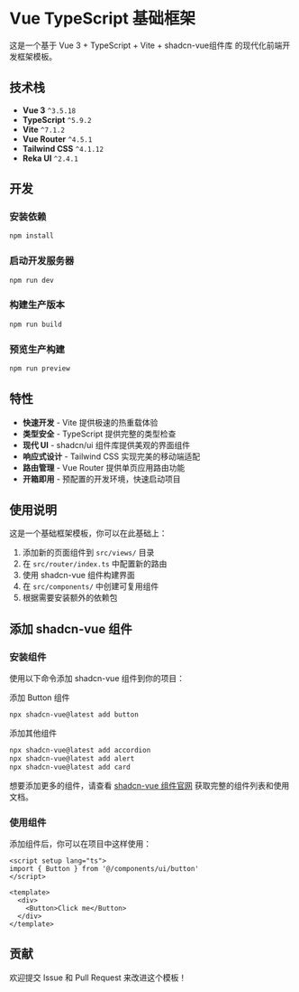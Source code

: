# Vue TypeScript 基础框架

这是一个基于 Vue 3 + TypeScript + Vite + shadcn-vue组件库 的现代化前端开发框架模板。

## 技术栈

- **Vue 3** `^3.5.18` 
- **TypeScript** `^5.9.2` 
- **Vite** `^7.1.2` 
- **Vue Router** `^4.5.1` 
- **Tailwind CSS** `^4.1.12` 
- **Reka UI** `^2.4.1` 

##  开发

### 安装依赖

```bash
npm install
```

### 启动开发服务器

```bash
npm run dev
```

### 构建生产版本

```bash
npm run build
```

### 预览生产构建

```bash
npm run preview
```

## 特性

-  **快速开发** - Vite 提供极速的热重载体验
-  **类型安全** - TypeScript 提供完整的类型检查
-  **现代 UI** - shadcn/ui 组件库提供美观的界面组件
-  **响应式设计** - Tailwind CSS 实现完美的移动端适配
-  **路由管理** - Vue Router 提供单页应用路由功能
-  **开箱即用** - 预配置的开发环境，快速启动项目

##  使用说明

这是一个基础框架模板，你可以在此基础上：

1. 添加新的页面组件到 `src/views/` 目录
2. 在 `src/router/index.ts` 中配置新的路由
3. 使用 shadcn-vue 组件构建界面
4. 在 `src/components/` 中创建可复用组件
5. 根据需要安装额外的依赖包

## 添加 shadcn-vue 组件

### 安装组件

使用以下命令添加 shadcn-vue 组件到你的项目：

添加 Button 组件
```bash
npx shadcn-vue@latest add button
```
添加其他组件
```bash
npx shadcn-vue@latest add accordion
npx shadcn-vue@latest add alert
npx shadcn-vue@latest add card
```

想要添加更多的组件，请查看 [shadcn-vue 组件官网](https://www.shadcn-vue.com/docs/components/accordion.html) 获取完整的组件列表和使用文档。

### 使用组件

添加组件后，你可以在项目中这样使用：

```vue
<script setup lang="ts">
import { Button } from '@/components/ui/button'
</script>

<template>
  <div>
    <Button>Click me</Button>
  </div>
</template>
```

## 贡献

欢迎提交 Issue 和 Pull Request 来改进这个模板！
